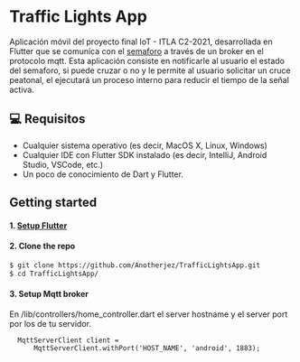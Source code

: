 # Traffic Lights App

Aplicación móvil del proyecto final IoT - ITLA C2-2021, desarrollada en Flutter que se comunica con el [semaforo](https://github.com/Anotherjez/TrafficLightsWebApp) a través de un broker en el protocolo mqtt. Esta aplicación consiste en notificarle al usuario el estado del semaforo, si puede cruzar o no y le permite al usuario solicitar un cruce peatonal, el ejecutará un proceso interno para reducir el tiempo de la señal activa.

## 💻 Requisitos

- Cualquier sistema operativo (es decir, MacOS X, Linux, Windows)
- Cualquier IDE con Flutter SDK instalado (es decir, IntelliJ, Android Studio, VSCode, etc.)
- Un poco de conocimiento de Dart y Flutter.

## Getting started

#### 1. [Setup Flutter](https://flutter.dev/docs/get-started/install)

#### 2. Clone the repo

```sh
$ git clone https://github.com/Anotherjez/TrafficLightsApp.git
$ cd TrafficLightsApp/
```

#### 3. Setup Mqtt broker

En /lib/controllers/home_controller.dart el server hostname y el server port por los de tu servidor.

```
  MqttServerClient client =
      MqttServerClient.withPort('HOST_NAME', 'android', 1883);
```
